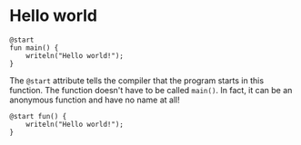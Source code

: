 # Hello world

```duk
@start
fun main() {
    writeln("Hello world!");
}
```
The `@start` attribute tells the compiler that the program starts in this function. The function doesn't have to be called `main()`. In fact, it can be an anonymous function and have no name at all!
```duk
@start fun() {
    writeln("Hello world!");
}
```

